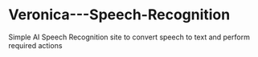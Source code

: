 # Veronica---Speech-Recognition
Simple AI Speech Recognition site to convert speech to text and perform required actions
